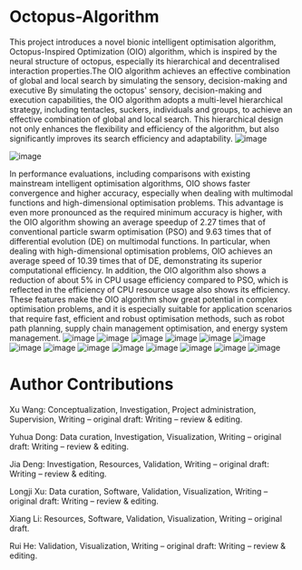 # Octopus-Algorithm
This project introduces a novel bionic intelligent optimisation algorithm, Octopus-Inspired Optimization (OIO) algorithm, which is inspired by the neural structure of octopus, especially its hierarchical and decentralised interaction properties.The OIO algorithm achieves an effective combination of global and local search by simulating the sensory, decision-making and executive By simulating the octopus' sensory, decision-making and execution capabilities, the OIO algorithm adopts a multi-level hierarchical strategy, including tentacles, suckers, individuals and groups, to achieve an effective combination of global and local search. This hierarchical design not only enhances the flexibility and efficiency of the algorithm, but also significantly improves its search efficiency and adaptability.
![image](https://github.com/JLU-WangXu/Octopus_Inspired_Optimization_OIO/assets/73222849/305412e9-6fe4-4fbe-ba1d-e5aa5a014ad2)

![image](https://github.com/JLU-WangXu/Octopus_Inspired_Optimization_OIO/assets/73222849/ea186871-e75f-42be-b993-e810ad3cbbc9)

In performance evaluations, including comparisons with existing mainstream intelligent optimisation algorithms, OIO shows faster convergence and higher accuracy, especially when dealing with multimodal functions and high-dimensional optimisation problems. This advantage is even more pronounced as the required minimum accuracy is higher, with the OIO algorithm showing an average speedup of 2.27 times that of conventional particle swarm optimisation (PSO) and 9.63 times that of differential evolution (DE) on multimodal functions. In particular, when dealing with high-dimensional optimisation problems, OIO achieves an average speed of 10.39 times that of DE, demonstrating its superior computational efficiency. In addition, the OIO algorithm also shows a reduction of about 5% in CPU usage efficiency compared to PSO, which is reflected in the efficiency of CPU resource usage also shows its efficiency. These features make the OIO algorithm show great potential in complex optimisation problems, and it is especially suitable for application scenarios that require fast, efficient and robust optimisation methods, such as robot path planning, supply chain management optimisation, and energy system management.
![image](https://github.com/JLU-WangXu/Octopus_Inspired_Optimization_OIO/assets/73222849/9b00b900-493c-42ce-8301-9dfa0d05a541)
![image](https://github.com/JLU-WangXu/Octopus_Inspired_Optimization_OIO/assets/73222849/679a9269-076b-4b1e-80a4-18263c2e1304)
![image](https://github.com/JLU-WangXu/Octopus_Inspired_Optimization_OIO/assets/73222849/cd73d1b8-0281-46ef-950e-d7f6faaeefac)
![image](https://github.com/JLU-WangXu/Octopus_Inspired_Optimization_OIO/assets/73222849/93c67b67-f3ac-4d3b-8e16-a04860add19a)
![image](https://github.com/JLU-WangXu/Octopus_Inspired_Optimization_OIO/assets/73222849/a37a2186-d4a1-4f94-97a2-db03296855fe)
![image](https://github.com/JLU-WangXu/Octopus_Inspired_Optimization_OIO/assets/73222849/70dc21e2-7321-4896-9c19-a8d6eade3654)
![image](https://github.com/JLU-WangXu/Octopus_Inspired_Optimization_OIO/assets/73222849/4214ab2c-e0db-4f0c-b211-8aa22da4104b)
![image](https://github.com/JLU-WangXu/Octopus_Inspired_Optimization_OIO/assets/73222849/bb039e06-4ada-45fc-bb18-8f1f98c01c95)
![image](https://github.com/JLU-WangXu/Octopus_Inspired_Optimization_OIO/assets/73222849/5c954b60-7d13-4c81-98da-b64cfe9cdc32)
![image](https://github.com/JLU-WangXu/Octopus_Inspired_Optimization_OIO/assets/73222849/48116afc-b64e-4cd2-bada-4d52cb81053b)
![image](https://github.com/JLU-WangXu/Octopus_Inspired_Optimization_OIO/assets/73222849/32c7a635-d6d0-4a6d-b2a1-0910a240000c)
![image](https://github.com/JLU-WangXu/Octopus_Inspired_Optimization_OIO/assets/73222849/8ba1c229-4da3-43d0-bcc2-20e4e0a5c780)
![image](https://github.com/JLU-WangXu/Octopus_Inspired_Optimization_OIO/assets/73222849/b8aa2311-e4a0-472d-bc9b-b3e486e48afd)
![image](https://github.com/JLU-WangXu/Octopus_Inspired_Optimization_OIO/assets/73222849/bc13cd51-294f-4448-827d-c3653ff84d37)

# Author Contributions 
Xu Wang: Conceptualization, Investigation, Project administration, Supervision, Writing – original draft: Writing – review & editing. 

Yuhua Dong: Data curation, Investigation, Visualization, Writing – original draft: Writing – review & editing. 

Jia Deng: Investigation, Resources, Validation, Writing – original draft: Writing – review & editing. 

Longji Xu: Data curation, Software, Validation, Visualization, Writing – original draft: Writing – review & editing. 

Xiang Li: Resources, Software, Validation, Visualization, Writing – original draft. 

Rui He: Validation, Visualization, Writing – original draft: Writing – review & editing. 















